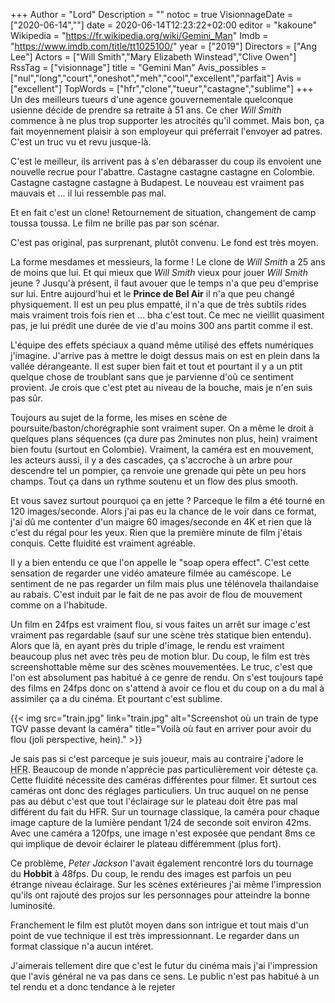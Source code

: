 +++
Author = "Lord"
Description = ""
notoc = true
VisionnageDate = ["2020-06-14",""]
date = 2020-06-14T12:23:22+02:00
editor = "kakoune"
Wikipedia = "https://fr.wikipedia.org/wiki/Gemini_Man"
Imdb = "https://www.imdb.com/title/tt1025100/"
year = ["2019"]
Directors = ["Ang Lee"]
Actors = ["Will Smith","Mary Elizabeth Winstead","Clive Owen"]
RssTag = ["visionnage"]
title = "Gemini Man"
Avis_possibles = ["nul","long","court","oneshot","meh","cool","excellent","parfait"]
Avis = ["excellent"] 
TopWords = ["hfr","clone","tueur","castagne","sublime"]
+++
Un des meilleurs tueurs d'une agence gouvernementale quelconque usienne décide de prendre sa retraite à 51 ans.
Ce cher *Will Smith* commence à ne plus trop supporter les atrocités qu'il commet.
Mais bon, ça fait moyennement plaisir à son employeur qui préferrait l'envoyer ad patres.
C'est un truc vu et revu jusque-là.

C'est le meilleur, ils arrivent pas à s'en débarasser du coup ils envoient une nouvelle recrue pour l'abattre.
Castagne castagne castagne en Colombie.
Castagne castagne castagne à Budapest.
Le nouveau est vraiment pas mauvais et … il lui ressemble pas mal.

Et en fait c'est un clone!
Retournement de situation, changement de camp toussa toussa.
Le film ne brille pas par son scénar.

C'est pas original, pas surprenant, plutôt convenu.
Le fond est très moyen.

La forme mesdames et messieurs, la forme !
Le clone de *Will Smith* a 25 ans de moins que lui.
Et qui mieux que *Will Smith* vieux pour jouer *Will Smith* jeune ?
Jusqu'à présent, il faut avouer que le temps n'a que peu d'emprise sur lui.
Entre aujourd'hui et le **Prince de Bel Air** il n'a que peu changé physiquement.
Il est un peu plus empatté, il n'a que de très subtils rides mais vraiment trois fois rien et … bha c'est tout.
Ce mec ne vieillit quasiment pas, je lui prédit une durée de vie d'au moins 300 ans partit comme il est.

L'équipe des effets spéciaux a quand même utilisé des effets numériques j'imagine.
J'arrive pas à mettre le doigt dessus mais on est en plein dans la vallée dérangeante.
Il est super bien fait et tout et pourtant il y a un ptit quelque chose de troublant sans que je parvienne d'où ce sentiment provient.
Je crois que c'est ptet au niveau de la bouche, mais je n'en suis pas sûr.

Toujours au sujet de la forme, les mises en scène de poursuite/baston/chorégraphie sont vraiment super.
On a même le droit à quelques plans séquences (ça dure pas 2minutes non plus, hein) vraiment bien foutu (surtout en Colombie).
Vraiment, la caméra est en mouvement, les acteurs aussi, il y a des cascades, ça s'accroche à un arbre pour descendre tel un pompier, ça renvoie une grenade qui pète un peu hors champs.
Tout ça dans un rythme soutenu et un flow des plus smooth.

Et vous savez surtout pourquoi ça en jette ?
Parceque le film a été tourné en 120 images/seconde.
Alors j'ai pas eu la chance de le voir dans ce format, j'ai dû me contenter d'un maigre 60 images/seconde en 4K et rien que là c'est du régal pour les yeux.
Rien que la première minute de film j'étais conquis.
Cette fluidité est vraiment agréable.

Il y a bien entendu ce que l'on appelle le "soap opera effect".
C'est cette sensation de regarder une vidéo amateure filmée au caméscope.
Le sentiment de ne pas regarder un film mais plus une télénovela thailandaise au rabais.
C'est induit par le fait de ne pas avoir de flou de mouvement comme on a l'habitude.

Un film en 24fps est vraiment flou, si vous faites un arrêt sur image c'est vraiment pas regardable (sauf sur une scène très statique bien entendu).
Alors que là, en ayant près du triple d'image, le rendu est vraiment beaucoup plus net avec très peu de motion blur.
Du coup, le film est très screenshottable même sur des scènes mouvementées.
Le truc, c'est que l'on est absolument pas habitué à ce genre de rendu.
On s'est toujours tapé des films en 24fps donc on s'attend à avoir ce flou et du coup on a du mal à assimiler ça a du cinéma.
Et pourtant c'est sublime.

{{< img src="train.jpg" link="train.jpg" alt="Screenshot où un train de type TGV passe devant la caméra" title="Voilà où faut en arriver pour avoir du flou (joli perspective, hein)." >}}

Je sais pas si c'est parceque je suis joueur, mais au contraire j'adore le <abbr title="High Frame Rate : plus de 24fps">HFR</abbr>.
Beaucoup de monde n'apprécie pas particulièrement voir déteste ça.
Cette fluidité nécessite des caméras différentes pour filmer.
Et surtout ces caméras ont donc des réglages particuliers.
Un truc auquel on ne pense pas au début c'est que tout l'éclairage sur le plateau doit être pas mal différent du fait du HFR.
Sur un tournage classique, la caméra pour chaque image capture de la lumière pendant 1/24 de seconde soit environ 42ms.
Avec une caméra a 120fps, une image n'est exposée que pendant 8ms ce qui implique de devoir éclairer le plateau différemment (plus fort).

Ce problème, *Peter Jackson* l'avait également rencontré lors du tournage du **Hobbit** à 48fps.
Du coup, le rendu des images est parfois un peu étrange niveau éclairage.
Sur les scènes extérieures j'ai même l'impression qu'ils ont rajouté des projos sur les personnages pour atteindre la bonne luminosité.

Franchement le film est plutôt moyen dans son intrigue et tout mais d'un point de vue technique il est très impressionnant.
Le regarder dans un format classique n'a aucun intéret.

J'aimerais tellement dire que c'est le futur du cinéma mais j'ai l'impression que l'avis général ne va pas dans ce sens.
Le public n'est pas habitué à un tel rendu et a donc tendance à le rejeter
